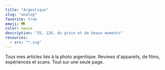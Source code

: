 ```yaml
---
title: "Argentique"
slug: "analog"
favorite: true
emoji: 📷
color: mauve
description: "35, 120, du grain et de beaux moments"
resources:
  - src: "*.svg"
---
```


Tous mes articles liés à la photo argentique. Reviews d'appareils, de films, expériences et scans. Tout sur une seule page.
